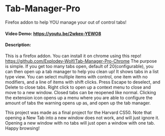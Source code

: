 # Tab-Manager-Pro
Firefox addon to help YOU manage your out of control tabs!
#### Video Demo:  https://youtu.be/2wkex-YEWO8
#### Description:
This is a firefox addon. You can install it on chrome using this repo! https://github.com/Explodey-Wolf/Tab-Manager-Pro-Chrome 
The purpose is simple. If you get too many tabs open, default of 20(configurable), you can then open up a tab manager to help you clean up! It shows tabs in a list type view. You can select multiple items with control, one item with no modifiers, and a line of items with shift clicks. Press Escape to deselect, and Delete to close tabs. Right click to open up a context menu to close and move to a new window. Closed tabs can be reopened like normal. Clicking the extension icon opens up a menu where you are able to configure the amount of tabs the warning opens up as, and open up the tab manager.


This project was made as a final project for the Harvard CS50. Note that opening a New Tab into a new window does not work, and will just ignore it. Opening a new window with no tabs will just open a window with one tab. Happy browsing!
